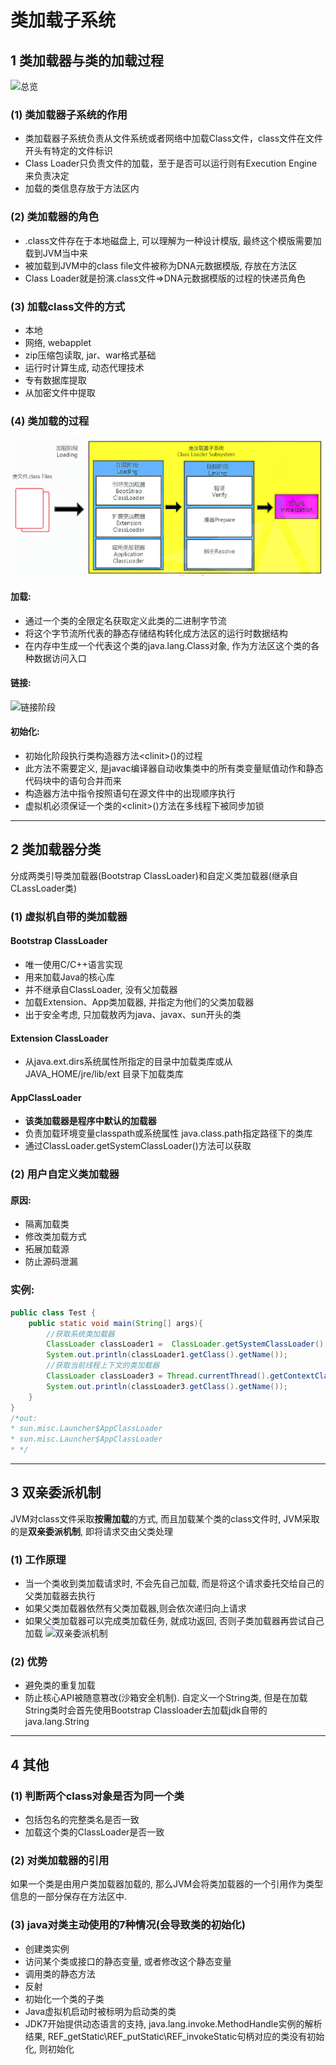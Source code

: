 # 类加载子系统

## 1 类加载器与类的加载过程
![总览](images/img01.png)
### (1) 类加载器子系统的作用
* 类加载器子系统负责从文件系统或者网络中加载Class文件，class文件在文件开头有特定的文件标识
* Class Loader只负责文件的加载，至于是否可以运行则有Execution Engine来负责决定
* 加载的类信息存放于方法区内
### (2) 类加载器的角色
* .class文件存在于本地磁盘上, 可以理解为一种设计模版, 最终这个模版需要加载到JVM当中来
* 被加载到JVM中的class file文件被称为DNA元数据模版, 存放在方法区
* Class Loader就是扮演.class文件=>DNA元数据模版的过程的快递员角色 
### (3) 加载class文件的方式
* 本地
* 网络, webapplet
* zip压缩包读取, jar、war格式基础
* 运行时计算生成, 动态代理技术
* 专有数据库提取
* 从加密文件中提取
### (4) 类加载的过程
![加载阶段](images/img02.png)
#### 加载:
* 通过一个类的全限定名获取定义此类的二进制字节流
* 将这个字节流所代表的静态存储结构转化成方法区的运行时数据结构
* 在内存中生成一个代表这个类的java.lang.Class对象, 作为方法区这个类的各种数据访问入口
#### 链接:
![链接阶段](images/img05.png)
#### 初始化:
* 初始化阶段执行类构造器方法\<clinit>()的过程
* 此方法不需要定义, 是javac编译器自动收集类中的所有类变量赋值动作和静态代码块中的语句合并而来
* 构造器方法中指令按照语句在源文件中的出现顺序执行
* 虚拟机必须保证一个类的\<clinit>()方法在多线程下被同步加锁
***
## 2 类加载器分类
分成两类引导类加载器(Bootstrap ClassLoader)和自定义类加载器(继承自CLassLoader类)
### (1) 虚拟机自带的类加载器
#### Bootstrap ClassLoader
* 唯一使用C/C++语言实现
* 用来加载Java的核心库
* 并不继承自ClassLoader, 没有父加载器
* 加载Extension、App类加载器, 并指定为他们的父类加载器
* 出于安全考虑, 只加载敖丙为java、javax、sun开头的类

#### Extension ClassLoader
* 从java.ext.dirs系统属性所指定的目录中加载类库或从JAVA_HOME/jre/lib/ext 目录下加载类库

#### AppClassLoader
* **该类加载器是程序中默认的加载器**
* 负责加载环境变量classpath或系统属性 java.class.path指定路径下的类库
* 通过ClassLoader.getSystemClassLoader()方法可以获取
### (2) 用户自定义类加载器
#### 原因:
* 隔离加载类
* 修改类加载方式
* 拓展加载源
* 防止源码泄漏

### 实例:
```java
public class Test {
    public static void main(String[] args){
        //获取系统类加载器
        ClassLoader classLoader1 =  ClassLoader.getSystemClassLoader();
        System.out.println(classLoader1.getClass().getName());
        //获取当前线程上下文的类加载器
        ClassLoader classLoader3 = Thread.currentThread().getContextClassLoader();
        System.out.println(classLoader3.getClass().getName());
    }
}
/*out:
* sun.misc.Launcher$AppClassLoader
* sun.misc.Launcher$AppClassLoader
* */
```
***
## 3 双亲委派机制
JVM对class文件采取**按需加载**的方式, 而且加载某个类的class文件时, JVM采取的是**双亲委派机制**, 即将请求交由父类处理
### (1) 工作原理
* 当一个类收到类加载请求时, 不会先自己加载, 而是将这个请求委托交给自己的父类加载器去执行
* 如果父类加载器依然有父类加载器,则会依次递归向上请求
* 如果父类加载器可以完成类加载任务, 就成功返回, 否则子类加载器再尝试自己加载
![双亲委派机制](images/img06..png)

### (2) 优势
* 避免类的重复加载
* 防止核心API被随意篡改(沙箱安全机制). 自定义一个String类, 但是在加载String类时会首先使用Bootstrap Classloader去加载jdk自带的java.lang.String
***

## 4 其他
### (1) 判断两个class对象是否为同一个类
* 包括包名的完整类名是否一致
* 加载这个类的ClassLoader是否一致
### (2) 对类加载器的引用
如果一个类是由用户类加载器加载的, 那么JVM会将类加载器的一个引用作为类型信息的一部分保存在方法区中.
### (3) java对类主动使用的7种情况(会导致类的初始化)
* 创建类实例
* 访问某个类或接口的静态变量, 或者修改这个静态变量
* 调用类的静态方法
* 反射
* 初始化一个类的子类
* Java虚拟机启动时被标明为启动类的类
* JDK7开始提供动态语言的支持, java.lang.invoke.MethodHandle实例的解析结果, REF_getStatic\REF_putStatic\REF_invokeStatic句柄对应的类没有初始化, 则初始化

